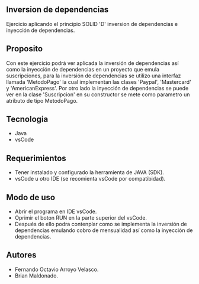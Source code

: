 ## Inversion de dependencias
Ejercicio aplicando el principio SOLID 'D' inversion de dependencias e inyección de dependencias. 

## Proposito
Con este ejercicio podrá ver aplicada la inversión de dependencias así como la inyección de dependencias en un proyecto que emula suscripciones, para la inversión de dependencias se utilizo una interfaz llamada 'MetodoPago' la cual implementan las clases 'Paypal', 'Mastercard' y 'AmericanExpress'. Por otro lado la inyección de dependencias se puede ver en la clase 'Suscripcion' en su constructor se mete como parametro un atributo de tipo MetodoPago.  

## Tecnologia 
- Java
- vsCode

## Requerimientos
- Tener instalado y configurado la herramienta de JAVA (SDK).
- vsCode u otro IDE (se recomienta vsCode por compatibidad).

## Modo de uso
- Abrir el programa en IDE vsCode.
- Oprimir el boton RUN en la parte superior del vsCode.
- Después de ello podra contenplar como se implementa la inversión de dependencias emulando cobro de mensualidad así como la inyección de dependencias.

## Autores
- Fernando Octavio Arroyo Velasco.
- Brian Maldonado. 

